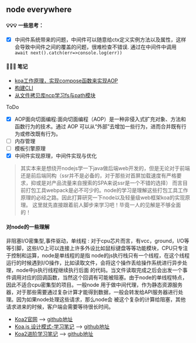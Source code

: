 ## node everywhere

#### 💡💡💡 一些思考：
- [x] 中间件系统带来的问题，中间件可以随意给ctx定义实例方法以及属性，这样会导致中间件之间的覆盖的问题，很难检查不错误.
      通过在中间件中调用 `await next().catch(err=>console.log(err))`


#### 🍺🍺🍺 笔记

- [koa工作原理，实现compose函数来实现AOP](https://github.com/BUPTlhuanyu/NodeNote/blob/master/koa/koa-master/blog/koa%E5%B7%A5%E4%BD%9C%E5%8E%9F%E7%90%86%EF%BC%8C%E5%AE%9E%E7%8E%B0compose%E5%87%BD%E6%95%B0%E6%9D%A5%E5%AE%9E%E7%8E%B0AOP.md)
- [构建CLI](https://github.com/BUPTlhuanyu/NodeNote/blob/master/demo/firstCli/readme.md)
- [从文件拷贝库ncp学习fs与path模块](https://github.com/BUPTlhuanyu/NodeNote/blob/master/utils/ncp/ncp.md)



ToDo

- [x] AOP面向切面编程:面向切面编程（AOP）是一种非侵入式扩充对象、方法和函数行为的技术。通过 AOP 可以从“外部”去增加一些行为，进而合并既有行为或修改既有行为。
- [ ] 内存管理
- [ ] 模板引擎原理
- [x] 中间件实现原理，中间件实现与优化

> 其实本来是想绕开nodejs学一下java做后端web开发的，但是无论对于前端还是前后端同构（ssr并不是必备的，对于那些对首屏加载速度有严格要求，抑或是对产品流量来自搜索的SPA来说ssr是一个不错的选择）
而言目前打包工具webpack是必不可少的。node的学习是理解这些打包工具工作原理的必经之路。因此打算研究一下node以及轻量级web框架koa的实现原理。
这里就先直接跟着前人脚步来学习吧！毕竟一人的见解是不够全面的！

#### 对node的一些理解
非阻塞I/O密集型,事件驱动，单线程 : 对于cpu芯片而言，有vcc，ground，I/O等等引脚，这些I/O上可以连接上许多外设比如鼠标键盘等等功能模块，CPU只专注于控制和运算，node是单线程的是指
node的js执行栈只有一个线程，在这个线程运行的时候遇到I/O操作，比如读取文件，会将这个操作丢给操作系统进行异步处理，node中js执行线程继续执行后面
的代码。当文件读取完成之后会出发一个事件调用对应的回调函数，当然这个回调有可能被阻塞。由于node的单线程特点，因此不适合cpu密集型的项目。一般node
用于做中间代理，作为静态资源服务器，对于那些需要通过复杂计算才能得到数据，一般会转发给API服务器进行处理。因为如果node处理这些请求，那么node会
被这个复杂的计算给阻塞，其他请求进来的时候，客户端会需要等待很长时间。


- [Koa2官网](https://koa.bootcss.com/) ——> [github地址](https://github.com/koajs/koa)
- [Koa.js 设计模式-学习笔记](https://chenshenhai.github.io/koajs-design-note/) ——> [github地址](https://github.com/chenshenhai/koajs-design-note)
- [Koa2进阶学习笔记](https://chenshenhai.github.io/koa2-note/) ——> [github地址](https://github.com/chenshenhai/koa2-note)
